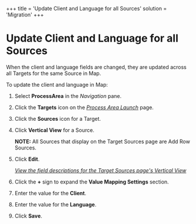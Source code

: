 +++
title = 'Update Client and Language for all Sources'
solution = 'Migration'
+++

# Update Client and Language for all Sources

When the client and language fields are changed, they are updated across
all Targets for the same Source in Map.

To update the client and language in Map:

1.  Select **ProcessArea** in the *Navigation* pane.

2.  Click the **Targets** icon on the *[Process Area
    Launch](../Page_Desc/Process_Area_Launch_map.htm)* page.

3.  Click the <span style="font-weight: bold;">Sources</span> icon for a
    Target.

4.  Click **Vertical View** for a Source.
    
    **NOTE:** All Sources that display on the Target Sources page are
    Add Row Sources.

5.  Click **Edit**.
    
    *[View the field descriptions for the Target Sources page's Vertical
    View](../Page_Desc/Target_Sources_H_Map.htm)*

6.  Click the **+** sign to expand the **Value Mapping Settings**
    section.

7.  Enter the value for the **Client**.

8.  Enter the value for the **Language**.

9.  Click **Save**.
